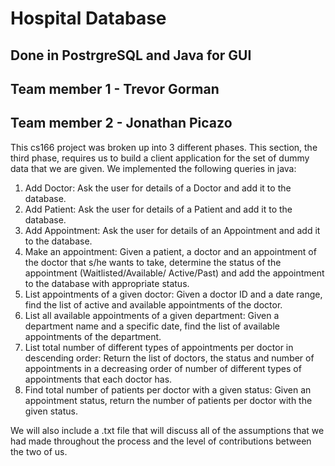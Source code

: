 # Hospital Database
## Done in PostrgreSQL and Java for GUI

## Team member 1 - Trevor Gorman
## Team member 2 - Jonathan Picazo

This cs166 project was broken up into 3 different phases. This section, the third phase, requires us to build a client application for the set of dummy data that we are given. We implemented the following queries in java: 

1) Add Doctor: Ask the user for details of a Doctor and add it to the database.
2) Add Patient: Ask the user for details of a Patient and add it to the database.
3) Add Appointment: Ask the user for details of an Appointment and add it to the database. 
4) Make an appointment: Given a patient, a doctor and an appointment of the doctor that s/he wants to take, determine the status of the appointment (Waitlisted/Available/ Active/Past) and add the appointment to the database with appropriate status. 
5) List appointments of a given doctor: Given a doctor ID and a date range, find the list of active and available appointments of the doctor. 
6) List all available appointments of a given department: Given a department name and a specific date, find the list of available appointments of the department. 
7) List total number of different types of appointments per doctor in descending order: Return the list of doctors, the status and number of appointments in a decreasing order of number of different types of appointments that each doctor has. 
8) Find total number of patients per doctor with a given status: Given an appointment status, return the number of patients per doctor with the given status.

We will also include a .txt file that will discuss all of the assumptions that we had made throughout the process and the level of contributions between the two of us.
 
 
